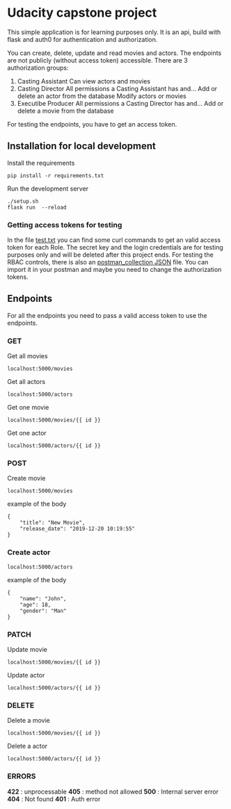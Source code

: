 # Udacity capstone project
This simple application is for learning purposes only. It is an api, build with flask and auth0 for authentication and authorization.

You can create, delete, update and read movies and actors.
The endpoints are not publicly (without access token) accessible.
There are 3 authorization groups:
1. Casting Assistant
   Can view actors and movies
2. Casting Director
   All permissions a Casting Assistant has and…
   Add or delete an actor from the database
   Modify actors or movies
3. Executibe Producer
   All permissions a Casting Director has and…
   Add or delete a movie from the database

For testing the endpoints, you have to get an access token.

## Installation for local development
Install the requirements
```
pip install -r requirements.txt
```

Run the development server
```
./setup.sh
flask run  --reload
```

### Getting access tokens for testing
In the file [test.txt](./test.txt) you can find some curl commands to get an valid access token for each Role.
The secret key and the login credentials are for testing purposes only and will be deleted after this project ends.
For testing the RBAC controls, there is also an [postman_collection JSON](./capstone_auth.postman_collection.json) file. You can import it in your postman and maybe you need to change the authorization tokens.

## Endpoints
For all the endpoints you need to pass a valid access token to use the endpoints.
### GET
Get all movies

`localhost:5000/movies`

Get all actors

`localhost:5000/actors`

Get one movie

`localhost:5000/movies/{{ id }}`

Get one actor

`localhost:5000/actors/{{ id }}`

### POST
Create movie

`localhost:5000/movies`

example of the body
```
{
    "title": "New Movie",
    "release_date": "2019-12-20 10:19:55"
}
```
### Create actor
`localhost:5000/actors`

example of the body
```
{
	"name": "John",
	"age": 18,
	"gender": "Man"
}
```
### PATCH
Update movie

`localhost:5000/movies/{{ id }}`

Update actor

`localhost:5000/actors/{{ id }}`

### DELETE
Delete a movie

`localhost:5000/movies/{{ id }}`

Delete a actor

`localhost:5000/actors/{{ id }}`


### ERRORS
**422** : unprocessable
**405** : method not allowed
**500** : Internal server error
**404** : Not found
**401** : Auth error